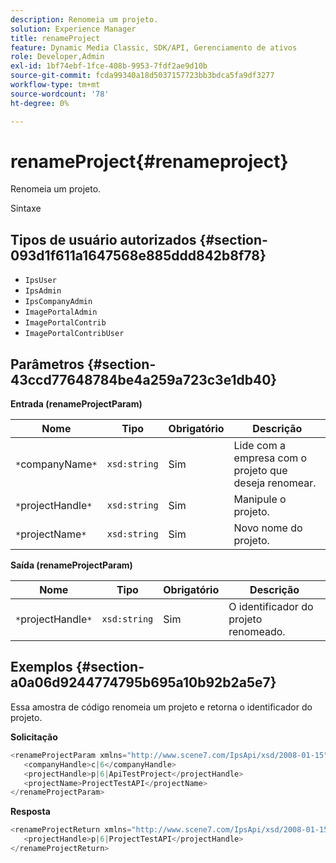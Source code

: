 ```yaml
---
description: Renomeia um projeto.
solution: Experience Manager
title: renameProject
feature: Dynamic Media Classic, SDK/API, Gerenciamento de ativos
role: Developer,Admin
exl-id: 1bf74ebf-1fce-408b-9953-7fdf2ae9d10b
source-git-commit: fcda99340a18d5037157723bb3bdca5fa9df3277
workflow-type: tm+mt
source-wordcount: '78'
ht-degree: 0%

---
```


# renameProject{#renameproject}

Renomeia um projeto.

Sintaxe

## Tipos de usuário autorizados {#section-093d1f611a1647568e885ddd842b8f78}

* `IpsUser`
* `IpsAdmin`
* `IpsCompanyAdmin`
* `ImagePortalAdmin`
* `ImagePortalContrib`
* `ImagePortalContribUser`

## Parâmetros {#section-43ccd77648784be4a259a723c3e1db40}

**Entrada (renameProjectParam)**

| Nome | Tipo | Obrigatório | Descrição |
|---|---|---|---|
| `*`companyName`*` | `xsd:string` | Sim | Lide com a empresa com o projeto que deseja renomear. |
| `*`projectHandle`*` | `xsd:string` | Sim | Manipule o projeto. |
| `*`projectName`*` | `xsd:string` | Sim | Novo nome do projeto. |

**Saída (renameProjectParam)**

| Nome | Tipo | Obrigatório | Descrição |
|---|---|---|---|
| `*`projectHandle`*` | `xsd:string` | Sim | O identificador do projeto renomeado. |

## Exemplos {#section-a0a06d9244774795b695a10b92b2a5e7}

Essa amostra de código renomeia um projeto e retorna o identificador do projeto.

**Solicitação**

```java
<renameProjectParam xmlns="http://www.scene7.com/IpsApi/xsd/2008-01-15">
   <companyHandle>c|6</companyHandle>
   <projectHandle>p|6|ApiTestProject</projectHandle>
   <projectName>ProjectTestAPI</projectName>
</renameProjectParam>
```

**Resposta**

```java
<renameProjectReturn xmlns="http://www.scene7.com/IpsApi/xsd/2008-01-15">
   <projectHandle>p|6|ProjectTestAPI</projectHandle>
</renameProjectReturn>
```
